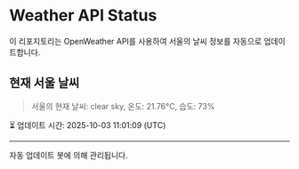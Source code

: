 
# Weather API Status

이 리포지토리는 OpenWeather API를 사용하여 서울의 날씨 정보를 자동으로 업데이트합니다.

## 현재 서울 날씨
> 서울의 현재 날씨: clear sky, 온도: 21.76°C, 습도: 73%

⏳ 업데이트 시간: 2025-10-03 11:01:09 (UTC)

---
자동 업데이트 봇에 의해 관리됩니다.
